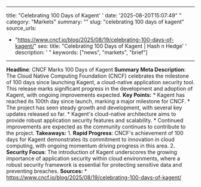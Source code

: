 ﻿---

title: "Celebrating 100 Days of Kagent''
date: '2025-08-20T15:07:49""
category: "Markets"
summary: ""
slug: "celebrating 100 days of kagent"
source_urls:
  - "https://www.cncf.io/blog/2025/08/19/celebrating-100-days-of-kagent/"
seo:
  title: "Celebrating 100 Days of Kagent | Hash n Hedge''
  description: '"
  keywords: ["news", "markets", "brief"]

---
**Headline**: CNCF Marks 100 Days of Kagent  **Summary Meta Description**: The Cloud Native Computing Foundation (CNCF) celebrates the milestone of 100 days since launching Kagent, a cloud-native application security tool. This release marks significant progress in the development and adoption of Kagent, with ongoing improvements expected.  **Key Points:**  * Kagent has reached its 100th day since launch, marking a major milestone for CNCF. * The project has seen steady growth and development, with several key updates released so far. * Kagent's cloud-native architecture aims to provide robust application security features and scalability. * Continued improvements are expected as the community continues to contribute to the project.  **Takeaways:**  1. **Rapid Progress**: CNCF's achievement of 100 days for Kagent demonstrates its commitment to innovation in cloud computing, with ongoing momentum driving progress in this area. 2. **Security Focus**: The introduction of Kagent underscores the growing importance of application security within cloud environments, where a robust security framework is essential for protecting sensitive data and preventing breaches.  **Sources:**  * https://www.cncf.io/blog/2025/08/19/celebrating-100-days-of-kagent/ 
